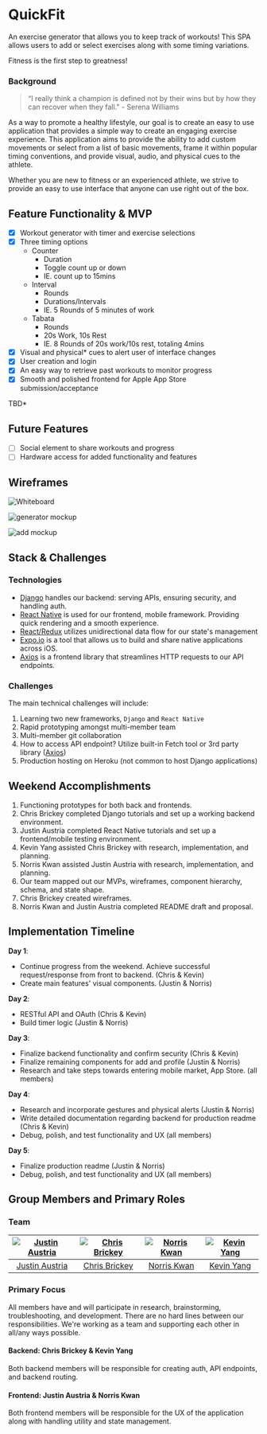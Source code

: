 # QuickFit

An exercise generator that allows you to keep track of workouts! This SPA allows users to add or select exercises along with some timing variations.

Fitness is the first step to greatness!

### Background

> “I really think a champion is defined not by their wins but by how they can recover when they fall." - Serena Williams

As a way to promote a healthy lifestyle, our goal is to create an easy to use application that provides a simple way to create an engaging exercise experience. This application aims to provide the ability to add custom movements or select from a list of basic movements, frame it within popular timing conventions, and provide visual, audio, and physical cues to the athlete.

Whether you are new to fitness or an experienced athlete, we strive to provide an easy to use interface that anyone can use right out of the box.

## Feature Functionality & MVP

- [x] Workout generator with timer and exercise selections
- [x] Three timing options
  * Counter
    - Duration
    - Toggle count up or down
    - IE. count up to 15mins
  * Interval
    - Rounds
    - Durations/Intervals
    - IE. 5 Rounds of 5 minutes of work
  * Tabata
    - Rounds
    - 20s Work, 10s Rest
    - IE. 8 Rounds of 20s work/10s rest, totaling 4mins
- [x] Visual and physical* cues to alert user of interface changes
- [x] User creation and login
- [x] An easy way to retrieve past workouts to monitor progress
- [x] Smooth and polished frontend for Apple App Store submission/acceptance

TBD*

## Future Features

- [ ] Social element to share workouts and progress
- [ ] Hardware access for added functionality and features

## Wireframes

![Whiteboard](/docs/images/FullSizeRender.jpg)

![generator mockup](/docs/images/2-Generator.png)

![add mockup](/docs/images/4-AddExercise.png)

## Stack & Challenges

### Technologies
- [Django](https://www.djangoproject.com/) handles our backend: serving APIs, ensuring security, and handling auth.
- [React Native](https://facebook.github.io/react-native/) is used for our frontend, mobile framework. Providing quick rendering and a smooth experience.
- [React/Redux](https://github.com/reactjs/react-redux) utilizes unidirectional data flow for our state's management
- [Expo.io](https://expo.io) is a tool that allows us to build and share native applications across iOS.
- [Axios](https://github.com/mzabriskie/axios) is a frontend library that streamlines HTTP requests to our API endpoints.

### Challenges

The main technical challenges will include:

1. Learning two new frameworks, `Django` and `React Native`
2. Rapid prototyping amongst multi-member team
3. Multi-member git collaboration
4. How to access API endpoint? Utilize built-in Fetch tool or 3rd party library ([Axios](https://github.com/mzabriskie/axios))
5. Production hosting on Heroku (not common to host Django applications)

## Weekend Accomplishments
1. Functioning prototypes for both back and frontends.
2. Chris Brickey completed Django tutorials and set up a working backend environment.
3. Justin Austria completed React Native tutorials and set up a frontend/mobile testing environment.
4. Kevin Yang assisted Chris Brickey with research, implementation, and planning.
5. Norris Kwan assisted Justin Austria with research, implementation, and planning.
6. Our team mapped out our MVPs, wireframes, component hierarchy, schema, and state shape.
7. Chris Brickey created wireframes.
8. Norris Kwan and Justin Austria completed README draft and proposal.


## Implementation Timeline

**Day 1**:

- Continue progress from the weekend. Achieve successful request/response from front to backend. (Chris & Kevin)
- Create main features' visual components. (Justin & Norris)

**Day 2**:

- RESTful API and OAuth (Chris & Kevin)
- Build timer logic (Justin & Norris)

**Day 3**:

- Finalize backend functionality and confirm security (Chris & Kevin)
- Finalize remaining components for add and profile (Justin & Norris)
- Research and take steps towards entering mobile market, App Store. (all members)

**Day 4**:

- Research and incorporate gestures and physical alerts (Justin & Norris)
- Write detailed documentation regarding backend for production readme (Chris & Kevin)
- Debug, polish, and test functionality and UX (all members)

**Day 5**:

- Finalize production readme (Justin & Norris)
- Debug, polish, and test functionality and UX (all members)

## Group Members and Primary Roles

### Team
[![Justin Austria][pic_ja]][git_ja]  | [![Chris Brickey][pic_cb]][git_cb] | [![Norris Kwan][pic_nk]][git_nk] | [![Kevin Yang][pic_ky]][git_ky] |
:------------------:|:-----------------------:|:-----------------------:|:-------------:|
[Justin Austria][git_ja] | [Chris Brickey][git_cb] | [Norris Kwan][git_nk] | [Kevin Yang][git_ky]

[git_ja]: https://github.com/Tulen
[git_cb]: https://github.com/chrisbrickey
[git_nk]: https://github.com/nrrs
[git_ky]: https://github.com/kevinshenyang07
[pic_ja]: https://avatars1.githubusercontent.com/u/11968940?v=4&s=200
[pic_cb]: https://avatars1.githubusercontent.com/u/7623023?v=4&s=200
[pic_nk]: https://avatars1.githubusercontent.com/u/425246?v=4&s=200
[pic_ky]: https://avatars1.githubusercontent.com/u/10000295?v=4&s=200

### Primary Focus

All members have and will participate in research, brainstorming, troubleshooting, and development. There are no hard lines between our responsibilities. We're working as a team and supporting each other in all/any ways possible.

#### **Backend:** Chris Brickey & Kevin Yang
Both backend members will be responsible for creating auth, API endpoints, and backend routing.

#### **Frontend:** Justin Austria & Norris Kwan
Both frontend members will be responsible for the UX of the application along with handling utility and state management.
